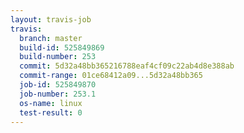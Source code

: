 ```yaml
---
layout: travis-job
travis:
  branch: master
  build-id: 525849869
  build-number: 253
  commit: 5d32a48bb365216788eaf4cf09c22ab4d8e388ab
  commit-range: 01ce68412a09...5d32a48bb365
  job-id: 525849870
  job-number: 253.1
  os-name: linux
  test-result: 0
---
```

